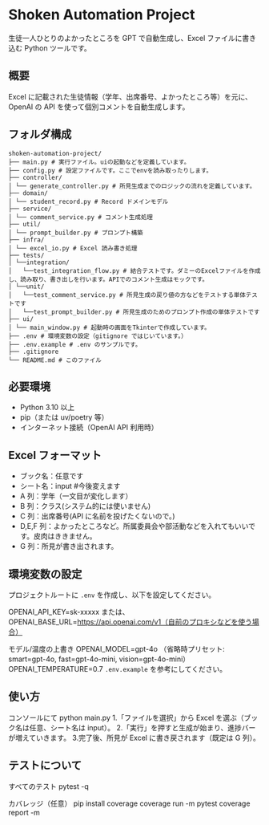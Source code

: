 # Shoken Automation Project

生徒一人ひとりのよかったところを GPT で自動生成し、Excel ファイルに書き込む Python ツールです。

## 概要

Excel に記載された生徒情報（学年、出席番号、よかったところ等）を元に、OpenAI の API を使って個別コメントを自動生成します。

## フォルダ構成
```
shoken-automation-project/
├── main.py # 実行ファイル。uiの起動などを定義しています。
├── config.py # 設定ファイルです。ここでenvを読み取ったりします。
├── controller/
│ └── generate_controller.py # 所見生成までのロジックの流れを定義しています。
├── domain/
│ └── student_record.py # Record ドメインモデル
├── service/
│ └── comment_service.py # コメント生成処理
├── util/
│ └── prompt_builder.py # プロンプト構築
├── infra/
│ └── excel_io.py # Excel 読み書き処理
├── tests/
│ └──integration/
│   └──test_integration_flow.py # 結合テストです。ダミーのExcelファイルを作成し、読み取り、書き出しを行います。APIでのコメント生成はモックです。
│ └──unit/
│   └──test_comment_service.py # 所見生成の戻り値の方などをテストする単体テストです
│   └──test_prompt_builder.py # 所見生成のためのプロンプト作成の単体テストです
├── ui/
│ └── main_window.py # 起動時の画面をTkinterで作成しています。
├── .env # 環境変数の設定（gitignore ではじいています。）
├── .env.example # .env のサンプルです。
├── .gitignore
└── README.md # このファイル
```
## 必要環境

- Python 3.10 以上
- pip（または uv/poetry 等）
- インターネット接続（OpenAI API 利用時）

## Excel フォーマット

- ブック名：任意です
- シート名：input #今後変えます
- A 列：学年（一文目が変化します）
- B 列：クラス(システム的には使いません)
- C 列：出席番号(API に名前を投げたくないので。)
- D,E,F 列：よかったところなど。所属委員会や部活動などを入れてもいいです。皮肉はききません。
- G 列：所見が書き出されます。

## 環境変数の設定

プロジェクトルートに `.env` を作成し、以下を設定してください。

OPENAI_API_KEY=sk-xxxxx
または、OPENAI_BASE_URL=https://api.openai.com/v1（自前のプロキシなどを使う場合）

モデル/温度の上書き
OPENAI_MODEL=gpt-4o
（省略時プリセット: smart=gpt-4o, fast=gpt-4o-mini, vision=gpt-4o-mini）
OPENAI_TEMPERATURE=0.7
`.env.example` を参考にしてください。

## 使い方
コンソールにて
python main.py
1.「ファイルを選択」から Excel を選ぶ（ブック名は任意、シート名は input）。
2.「実行」を押すと生成が始まり、進捗バーが増えていきます。
3.完了後、所見が Excel に書き戻されます（既定は G 列）。

## テストについて
すべてのテスト
pytest -q

カバレッジ（任意）
pip install coverage
coverage run -m pytest
coverage report -m

